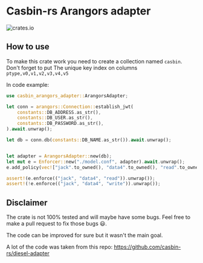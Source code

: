 # Casbin-rs Arangors adapter
![crates.io](https://img.shields.io/crates/v/casbin-arangors-adapter.svg)

## How to use
To make this crate work you need to create a collection named `casbin`.
Don't forget to put The unique key index on columns `ptype,v0,v1,v2,v3,v4,v5`

In code example:
```rust
use casbin_arangors_adapter::ArangorsAdapter;

let conn = arangors::Connection::establish_jwt(
    constants::DB_ADDRESS.as_str(),
    constants::DB_USER.as_str(),
    constants::DB_PASSWORD.as_str(),
).await.unwrap();

let db = conn.db(constants::DB_NAME.as_str()).await.unwrap();


let adapter = ArangorsAdapter::new(db);
let mut e = Enforcer::new("./model.conf", adapter).await.unwrap();
e.add_policy(vec!["jack".to_owned(), "data4".to_owned(), "read".to_owned()]).await;

assert!(e.enforce(("jack", "data4", "read")).unwrap());
assert!(!e.enforce(("jack", "data4", "write")).unwrap());
```

## Disclaimer

The crate is not 100% tested and will maybe have some bugs.
Feel free to make a pull request to fix those bugs 😃.

The code can be improved for sure but it wasn't the main goal.


A lot of the code was taken from this repo: https://github.com/casbin-rs/diesel-adapter
